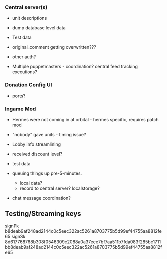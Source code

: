 ### Central server(s)

- unit descriptions

- dump database level data
- Test data
- original_comment getting overwritten???
- other auth?
- Multiple puppetmasters - coordination? central feed tracking executions?

### Donation Config UI

- ports?

### Ingame Mod

- Hermes were not coming in at orbital - hermes specific, requires patch mod
- "nobody" gave units - timing issue?
- Lobby info streamlining
- received discount level?

- test data
- queuing things up pre-5-minutes.
  - local data?
  - record to central server? localstorage?
- chat message coordination?

## Testing/Streaming keys

signPk b8deab9af248ad2144c0c5eec322ac5261a8703775b5d99ef44755aa8812fe65
signSk 8d617768768b308f0546309c2088a0a37eee7bf7aa511b7fda083f285bc1711bb8deab9af248ad2144c0c5eec322ac5261a8703775b5d99ef44755aa8812fe65
